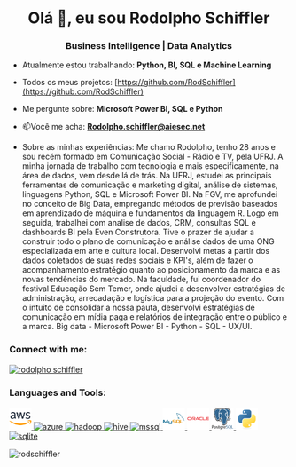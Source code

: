 <h1 align="center">Olá 👋, eu sou Rodolpho Schiffler</h1>
<h3 align="center">Business Intelligence | Data Analytics</h3>

- Atualmente estou trabalhando: **Python, BI, SQL e Machine Learning**

- Todos os meus projetos: [https://github.com/RodSchiffler](https://github.com/RodSchiffler)

- Me pergunte sobre: **Microsoft Power BI, SQL e Python**

- 📫Você me acha: **Rodolpho.schiffler@aiesec.net**

- Sobre as minhas experiências: Me chamo Rodolpho, tenho 28 anos e sou recém formado em Comunicação Social - Rádio e TV, pela UFRJ. A minha jornada de trabalho com tecnologia e mais especificamente, na área de dados, vem desde lá de trás. Na UFRJ, estudei as principais ferramentas de comunicação e marketing digital, análise de sistemas, linguagens Python, SQL e Microsoft Power BI. Na FGV, me aprofundei no conceito de Big Data, empregando métodos de previsão baseados em aprendizado de máquina e fundamentos da linguagem R. Logo em seguida, trabalhei com analise de dados, CRM, consultas SQL e dashboards BI pela Even Construtora. Tive o prazer de ajudar a construir todo o plano de comunicação e análise dados de uma ONG especializada em arte e cultura local. Desenvolvi metas a partir dos dados coletados de suas redes sociais e KPI's, além de fazer o acompanhamento estratégio quanto ao posicionamento da marca e as novas tendências do mercado. Na faculdade, fui coordenador do festival Educação Sem Temer, onde ajudei a desenvolver estratégias de administração, arrecadação e logística para a projeção do evento. Com o intuito de consolidar a nossa pauta, desenvolvi estratégias de comunicação em mídia paga e relatórios de integração entre o público e a marca. Big data - Microsoft Power BI - Python - SQL - UX/UI.

<h3 align="left">Connect with me:</h3>
<p align="left">
<a href="https://linkedin.com/in/rodolpho schiffler" target="blank"><img align="center" src="https://raw.githubusercontent.com/rahuldkjain/github-profile-readme-generator/master/src/images/icons/Social/linked-in-alt.svg" alt="rodolpho schiffler" height="30" width="40" /></a>
</p>

<h3 align="left">Languages and Tools:</h3>
<p align="left"> <a href="https://aws.amazon.com" target="_blank" rel="noreferrer"> <img src="https://raw.githubusercontent.com/devicons/devicon/master/icons/amazonwebservices/amazonwebservices-original-wordmark.svg" alt="aws" width="40" height="40"/> </a> <a href="https://azure.microsoft.com/en-in/" target="_blank" rel="noreferrer"> <img src="https://www.vectorlogo.zone/logos/microsoft_azure/microsoft_azure-icon.svg" alt="azure" width="40" height="40"/> </a> <a href="https://hadoop.apache.org/" target="_blank" rel="noreferrer"> <img src="https://www.vectorlogo.zone/logos/apache_hadoop/apache_hadoop-icon.svg" alt="hadoop" width="40" height="40"/> </a> <a href="https://hive.apache.org/" target="_blank" rel="noreferrer"> <img src="https://www.vectorlogo.zone/logos/apache_hive/apache_hive-icon.svg" alt="hive" width="40" height="40"/> </a> <a href="https://www.microsoft.com/en-us/sql-server" target="_blank" rel="noreferrer"> <img src="https://www.svgrepo.com/show/303229/microsoft-sql-server-logo.svg" alt="mssql" width="40" height="40"/> </a> <a href="https://www.mysql.com/" target="_blank" rel="noreferrer"> <img src="https://raw.githubusercontent.com/devicons/devicon/master/icons/mysql/mysql-original-wordmark.svg" alt="mysql" width="40" height="40"/> </a> <a href="https://www.oracle.com/" target="_blank" rel="noreferrer"> <img src="https://raw.githubusercontent.com/devicons/devicon/master/icons/oracle/oracle-original.svg" alt="oracle" width="40" height="40"/> </a> <a href="https://www.postgresql.org" target="_blank" rel="noreferrer"> <img src="https://raw.githubusercontent.com/devicons/devicon/master/icons/postgresql/postgresql-original-wordmark.svg" alt="postgresql" width="40" height="40"/> </a> <a href="https://www.python.org" target="_blank" rel="noreferrer"> <img src="https://raw.githubusercontent.com/devicons/devicon/master/icons/python/python-original.svg" alt="python" width="40" height="40"/> </a> <a href="https://www.sqlite.org/" target="_blank" rel="noreferrer"> <img src="https://www.vectorlogo.zone/logos/sqlite/sqlite-icon.svg" alt="sqlite" width="40" height="40"/> </a> </p>

<p><img align="center" src="https://github-readme-stats.vercel.app/api/top-langs?username=rodschiffler&show_icons=true&locale=en&layout=compact" alt="rodschiffler" /></p>



<!---
- 👋 Hi, I’m @RodSchiffler
- 👀 I’m interested in ...
- 🌱 I’m currently learning ...
- 💞️ I’m looking to collaborate on ...
- 📫 How to reach me ...


RodSchiffler/RodSchiffler is a ✨ special ✨ repository because its `README.md` (this file) appears on your GitHub profile.
You can click the Preview link to take a look at your changes.
--->
